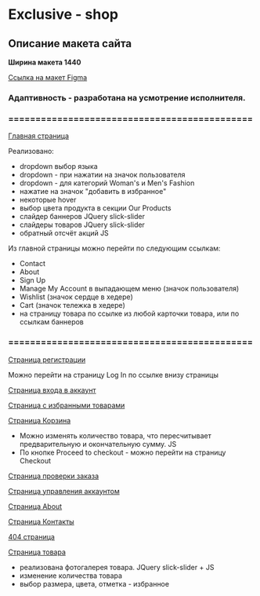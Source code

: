 # Exclusive - shop
## Описание макета сайта

**Ширина макета 1440**

[Ссылка на макет Figma](https://www.figma.com/file/CKU9jwQoE2ETZr7rrv4ObZ/Full-E-Commerce-Website-UI-UX-Design-(Community))

### Адаптивность - разработана на усмотрение исполнителя.

### =============================================
[Главная страница](https://thomasweaverson.github.io/exclusive/)

Реализовано:
  - dropdown выбор языка
  - dropdown - при нажатии на значок пользователя
  - dropdown - для категорий Woman's и Men's Fashion
  - нажатие на значок "добавить в избранное"
  - некоторые hover
  - выбор цвета продукта в секции Our Products
  - слайдер баннеров JQuery slick-slider
  - слайдеры товаров JQuery slick-slider
  - обратный отсчёт акций JS

  Из главной страницы можно перейти по следующим ссылкам:
  - Contact
  - About
  - Sign Up
  - Manage My Account в выпадающем меню (значок пользователя)
  - Wishlist (значок сердце в хедере)
  - Cart (значок тележка в хедере) 
  - на страницу товара по ссылке из любой карточки товара, или по ссылкам баннеров
  
### =============================================
[Cтраница регистрации](https://thomasweaverson.github.io/exclusive/signup.html)

Можно перейти на страницу Log In по ссылке внизу страницы



[Cтраница входа в аккаунт](https://thomasweaverson.github.io/exclusive/login.html)

[Cтраница с избранными товарами](https://thomasweaverson.github.io/exclusive/wishlist.html)

[Страница Корзина](https://thomasweaverson.github.io/exclusive/cart.html)
- Можно изменять количество товара, что пересчитывает предварительную и окончательную сумму. JS
- По кнопке Proceed to checkout - можно перейти на страницу Checkout


[Страница проверки заказа](https://thomasweaverson.github.io/exclusive/checkout.html)


[Страница управления аккаунтом](https://thomasweaverson.github.io/exclusive/user-account.html)


[Страница About](https://thomasweaverson.github.io/exclusive/about.html)


[Страница Контакты](https://thomasweaverson.github.io/exclusive/contacts.html)


[404 страница](https://thomasweaverson.github.io/exclusive/404.html)


[Страница товара](https://thomasweaverson.github.io/exclusive/product0017.html)
- реализована фотогалерея товара. JQuery slick-slider + JS
- изменение количества товара
- выбор размера, цвета, отметка - избранное
